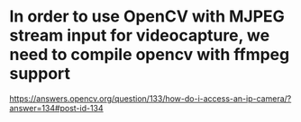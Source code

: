 # In order to use OpenCV with MJPEG stream input for videocapture, we need to compile opencv with ffmpeg support

https://answers.opencv.org/question/133/how-do-i-access-an-ip-camera/?answer=134#post-id-134
